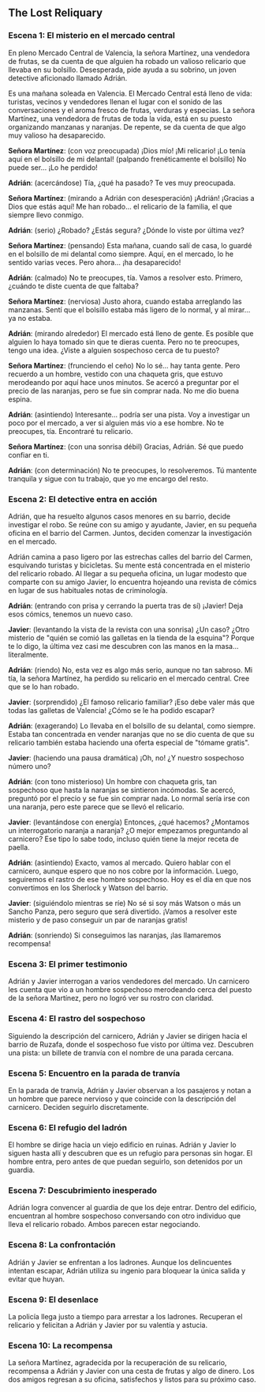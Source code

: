## The Lost Reliquary

### Escena 1: **El misterio en el mercado central**
En pleno Mercado Central de Valencia, la señora Martínez, una vendedora de frutas, se da cuenta de que alguien ha robado un valioso relicario que llevaba en su bolsillo. Desesperada, pide ayuda a su sobrino, un joven detective aficionado llamado Adrián.

Es una mañana soleada en Valencia. El Mercado Central está lleno de vida: turistas, vecinos y vendedores llenan el lugar con el sonido de las conversaciones y el aroma fresco de frutas, verduras y especias. La señora Martínez, una vendedora de frutas de toda la vida, está en su puesto organizando manzanas y naranjas. De repente, se da cuenta de que algo muy valioso ha desaparecido.

**Señora Martínez**: (con voz preocupada) ¡Dios mío! ¡Mi relicario! ¡Lo tenía aquí en el bolsillo de mi delantal! (palpando frenéticamente el bolsillo) No puede ser… ¡Lo he perdido!

**Adrián**: (acercándose) Tía, ¿qué ha pasado? Te ves muy preocupada.

**Señora Martínez**: (mirando a Adrián con desesperación) ¡Adrián! ¡Gracias a Dios que estás aquí! Me han robado… el relicario de la familia, el que siempre llevo conmigo.

**Adrián**: (serio) ¿Robado? ¿Estás segura? ¿Dónde lo viste por última vez?

**Señora Martínez**: (pensando) Esta mañana, cuando salí de casa, lo guardé en el bolsillo de mi delantal como siempre. Aquí, en el mercado, lo he sentido varias veces. Pero ahora… ¡ha desaparecido!

**Adrián**: (calmado) No te preocupes, tía. Vamos a resolver esto. Primero, ¿cuándo te diste cuenta de que faltaba?

**Señora Martínez**: (nerviosa) Justo ahora, cuando estaba arreglando las manzanas. Sentí que el bolsillo estaba más ligero de lo normal, y al mirar… ya no estaba.

**Adrián**: (mirando alrededor) El mercado está lleno de gente. Es posible que alguien lo haya tomado sin que te dieras cuenta. Pero no te preocupes, tengo una idea. ¿Viste a alguien sospechoso cerca de tu puesto?

**Señora Martínez**: (frunciendo el ceño) No lo sé… hay tanta gente. Pero recuerdo a un hombre, vestido con una chaqueta gris, que estuvo merodeando por aquí hace unos minutos. Se acercó a preguntar por el precio de las naranjas, pero se fue sin comprar nada. No me dio buena espina.

**Adrián**: (asintiendo) Interesante… podría ser una pista. Voy a investigar un poco por el mercado, a ver si alguien más vio a ese hombre. No te preocupes, tía. Encontraré tu relicario.

**Señora Martínez**: (con una sonrisa débil) Gracias, Adrián. Sé que puedo confiar en ti.

**Adrián**: (con determinación) No te preocupes, lo resolveremos. Tú mantente tranquila y sigue con tu trabajo, que yo me encargo del resto.

### Escena 2: **El detective entra en acción**
Adrián, que ha resuelto algunos casos menores en su barrio, decide investigar el robo. Se reúne con su amigo y ayudante, Javier, en su pequeña oficina en el barrio del Carmen. Juntos, deciden comenzar la investigación en el mercado.

Adrián camina a paso ligero por las estrechas calles del barrio del Carmen, esquivando turistas y bicicletas. Su mente está concentrada en el misterio del relicario robado. Al llegar a su pequeña oficina, un lugar modesto que comparte con su amigo Javier, lo encuentra hojeando una revista de cómics en lugar de sus habituales notas de criminología.

**Adrián**: (entrando con prisa y cerrando la puerta tras de sí) ¡Javier! Deja esos cómics, tenemos un nuevo caso.

**Javier**: (levantando la vista de la revista con una sonrisa) ¿Un caso? ¿Otro misterio de "quién se comió las galletas en la tienda de la esquina"? Porque te lo digo, la última vez casi me descubren con las manos en la masa... literalmente.

**Adrián**: (riendo) No, esta vez es algo más serio, aunque no tan sabroso. Mi tía, la señora Martínez, ha perdido su relicario en el mercado central. Cree que se lo han robado.

**Javier**: (sorprendido) ¿El famoso relicario familiar? ¡Eso debe valer más que todas las galletas de Valencia! ¿Cómo se le ha podido escapar?

**Adrián**: (exagerando) Lo llevaba en el bolsillo de su delantal, como siempre. Estaba tan concentrada en vender naranjas que no se dio cuenta de que su relicario también estaba haciendo una oferta especial de "tómame gratis". 

**Javier**: (haciendo una pausa dramática) ¡Oh, no! ¿Y nuestro sospechoso número uno?

**Adrián**: (con tono misterioso) Un hombre con chaqueta gris, tan sospechoso que hasta la naranjas se sintieron incómodas. Se acercó, preguntó por el precio y se fue sin comprar nada. Lo normal sería irse con una naranja, pero este parece que se llevó el relicario.

**Javier**: (levantándose con energía) Entonces, ¿qué hacemos? ¿Montamos un interrogatorio naranja a naranja? ¿O mejor empezamos preguntando al carnicero? Ese tipo lo sabe todo, incluso quién tiene la mejor receta de paella.

**Adrián**: (asintiendo) Exacto, vamos al mercado. Quiero hablar con el carnicero, aunque espero que no nos cobre por la información. Luego, seguiremos el rastro de ese hombre sospechoso. Hoy es el día en que nos convertimos en los Sherlock y Watson del barrio.

**Javier**: (siguiéndolo mientras se ríe) No sé si soy más Watson o más un Sancho Panza, pero seguro que será divertido. ¡Vamos a resolver este misterio y de paso conseguir un par de naranjas gratis!

**Adrián**: (sonriendo) Si conseguimos las naranjas, ¡las llamaremos recompensa!

### Escena 3: **El primer testimonio**
Adrián y Javier interrogan a varios vendedores del mercado. Un carnicero les cuenta que vio a un hombre sospechoso merodeando cerca del puesto de la señora Martínez, pero no logró ver su rostro con claridad.

### Escena 4: **El rastro del sospechoso**
Siguiendo la descripción del carnicero, Adrián y Javier se dirigen hacia el barrio de Ruzafa, donde el sospechoso fue visto por última vez. Descubren una pista: un billete de tranvía con el nombre de una parada cercana.

### Escena 5: **Encuentro en la parada de tranvía**
En la parada de tranvía, Adrián y Javier observan a los pasajeros y notan a un hombre que parece nervioso y que coincide con la descripción del carnicero. Deciden seguirlo discretamente.

### Escena 6: **El refugio del ladrón**
El hombre se dirige hacia un viejo edificio en ruinas. Adrián y Javier lo siguen hasta allí y descubren que es un refugio para personas sin hogar. El hombre entra, pero antes de que puedan seguirlo, son detenidos por un guardia.

### Escena 7: **Descubrimiento inesperado**
Adrián logra convencer al guardia de que los deje entrar. Dentro del edificio, encuentran al hombre sospechoso conversando con otro individuo que lleva el relicario robado. Ambos parecen estar negociando.

### Escena 8: **La confrontación**
Adrián y Javier se enfrentan a los ladrones. Aunque los delincuentes intentan escapar, Adrián utiliza su ingenio para bloquear la única salida y evitar que huyan.

### Escena 9: **El desenlace**
La policía llega justo a tiempo para arrestar a los ladrones. Recuperan el relicario y felicitan a Adrián y Javier por su valentía y astucia.

### Escena 10: **La recompensa**
La señora Martínez, agradecida por la recuperación de su relicario, recompensa a Adrián y Javier con una cesta de frutas y algo de dinero. Los dos amigos regresan a su oficina, satisfechos y listos para su próximo caso.


